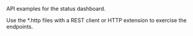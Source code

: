 API examples for the status dashboard.

Use the *.http files with a REST client or HTTP extension to exercise the endpoints.
